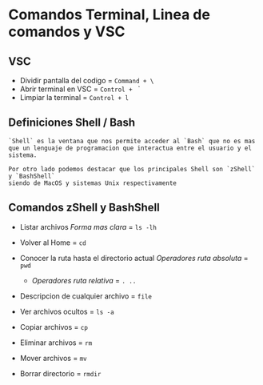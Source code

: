# Comandos Terminal, Linea de comandos y VSC

## VSC


- Dividir pantalla del codigo = `Command + \`
- Abrir terminal en VSC = `Control + ` `
- Limpiar la terminal = `Control + l`

## Definiciones Shell / Bash 


```
`Shell` es la ventana que nos permite acceder al `Bash` que no es mas que un lenguaje de programacion que interactua entre el usuario y el sistema.
```

```
Por otro lado podemos destacar que los principales Shell son `zShell` y `BashShell`
siendo de MacOS y sistemas Unix respectivamente
```

## Comandos zShell y BashShell


- Listar archivos *Forma mas clara* = `ls -lh`
- Volver al Home = `cd`
- Conocer la ruta hasta el directorio actual *Operadores ruta absoluta* = `pwd`
    - *Operadores ruta relativa* = `. ..`

- Descripcion de cualquier archivo = `file`
- Ver archivos ocultos = `ls -a`
- Copiar archivos = `cp`
- Eliminar archivos = `rm`
- Mover archivos = `mv`
- Borrar directorio = `rmdir`


